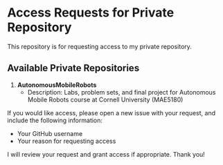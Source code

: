 # Access Requests for Private Repository

This repository is for requesting access to my private repository. 

## Available Private Repositories

1. **AutonomousMobileRobots**
   - Description: Labs, problem sets, and final project for Autonomous Mobile Robots course at Cornell University (MAE5180)


If you would like access, please open a new issue with your request, and include the following information:

- Your GitHub username
- Your reason for requesting access

I will review your request and grant access if appropriate. Thank you!
